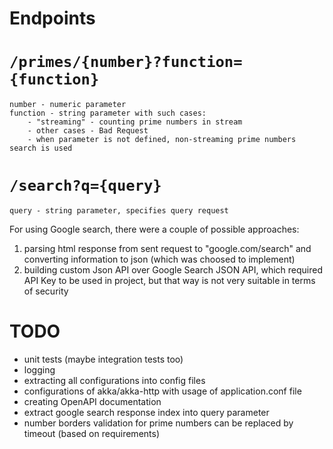 # Endpoints

# `/primes/{number}?function={function}`

    number - numeric parameter
    function - string parameter with such cases:
        - "streaming" - counting prime numbers in stream
        - other cases - Bad Request
        - when parameter is not defined, non-streaming prime numbers search is used
    
# `/search?q={query}`

    query - string parameter, specifies query request
    
For using Google search, there were a couple of possible approaches:
1) parsing html response from sent request to "google.com/search" and converting information to json (which was choosed to implement)
2) building custom Json API over Google Search JSON API, which required API Key to be used in project, but that way is not very suitable in terms of security

# TODO
- unit tests (maybe integration tests too)
- logging
- extracting all configurations into config files
- configurations of akka/akka-http with usage of application.conf file
- creating OpenAPI documentation
- extract google search response index into query parameter
- number borders validation for prime numbers can be replaced by timeout (based on requirements)
